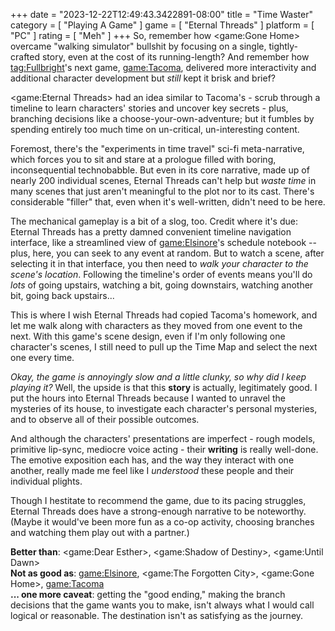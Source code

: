 +++
date = "2023-12-22T12:49:43.3422891-08:00"
title = "Time Waster"
category = [ "Playing A Game" ]
game = [ "Eternal Threads" ]
platform = [ "PC" ]
rating = [ "Meh" ]
+++
So, remember how <game:Gone Home> overcame "walking simulator" bullshit by focusing on a single, tightly-crafted story, even at the cost of its running-length?  And remember how <tag:Fullbright>'s next game, <game:Tacoma>, delivered more interactivity and additional character development but *still* kept it brisk and brief?

<game:Eternal Threads> had an idea similar to Tacoma's - scrub through a timeline to learn characters' stories and uncover key secrets - plus, branching decisions like a choose-your-own-adventure; but it fumbles by spending entirely too much time on un-critical, un-interesting content.

Foremost, there's the "experiments in time travel" sci-fi meta-narrative, which forces you to sit and stare at a prologue filled with boring, inconsequential technobabble.  But even in its core narrative, made up of nearly 200 individual scenes, Eternal Threads can't help but *waste time* in many scenes that just aren't meaningful to the plot nor to its cast.  There's considerable "filler" that, even when it's well-written, didn't need to be here.

The mechanical gameplay is a bit of a slog, too.  Credit where it's due: Eternal Threads has a pretty damned convenient timeline navigation interface, like a streamlined view of <game:Elsinore>'s schedule notebook -- plus, here, you can seek to any event at random.  But to watch a scene, after selecting it in that interface, you then need to *walk your character to the scene's location*.  Following the timeline's order of events means you'll do *lots* of going upstairs, watching a bit, going downstairs, watching another bit, going back upstairs...

This is where I wish Eternal Threads had copied Tacoma's homework, and let me walk along with characters as they moved from one event to the next.  With this game's scene design, even if I'm only following one character's scenes, I still need to pull up the Time Map and select the next one every time.

*Okay, the game is annoyingly slow and a little clunky, so why did I keep playing it?*  Well, the upside is that this **story** is actually, legitimately good.  I put the hours into Eternal Threads because I wanted to unravel the mysteries of its house, to investigate each character's personal mysteries, and to observe all of their possible outcomes.

And although the characters' presentations are imperfect - rough models, primitive lip-sync, mediocre voice acting - their **writing** is really well-done.  The emotive exposition each has, and the way they interact with one another, really made me feel like I *understood* these people and their individual plights.

Though I hestitate to recommend the game, due to its pacing struggles, Eternal Threads does have a strong-enough narrative to be noteworthy.  (Maybe it would've been more fun as a co-op activity, choosing branches and watching them play out with a partner.)

**Better than**: <game:Dear Esther>, <game:Shadow of Destiny>, <game:Until Dawn>  
**Not as good as**: <game:Elsinore>, <game:The Forgotten City>, <game:Gone Home>, <game:Tacoma>  
**... one more caveat**: getting the "good ending," making the branch decisions that the game wants you to make, isn't always what I would call logical or reasonable.  The destination isn't as satisfying as the journey.
